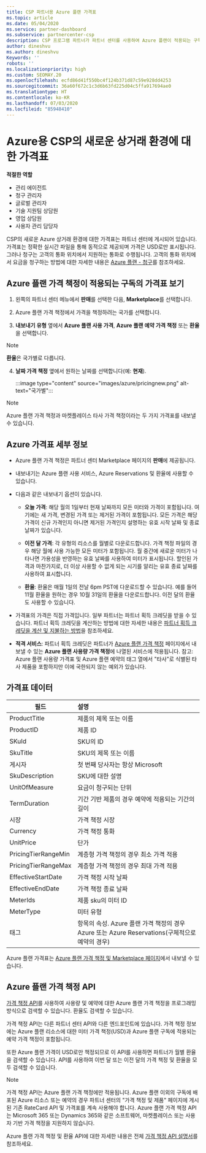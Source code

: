 ```yaml
---
title: CSP 파트너용 Azure 플랜 가격표
ms.topic: article
ms.date: 05/04/2020
ms.service: partner-dashboard
ms.subservice: partnercenter-csp
description: CSP 프로그램 파트너가 파트너 센터를 사용하여 Azure 플랜이 적용되는 구독의 가격표를 보는 방법을 알아봅니다.
author: dineshvu
ms.author: dineshvu
Keywords: ''
robots: ''
ms.localizationpriority: high
ms.custom: SEOMAY.20
ms.openlocfilehash: ecfd86d41f550bc4f124b371d87c59e928dd4253
ms.sourcegitcommit: 36a60f672c1c3d6b63fd225d04c5ffa917694ae0
ms.translationtype: HT
ms.contentlocale: ko-KR
ms.lasthandoff: 07/03/2020
ms.locfileid: "85948410"
---
```

# <a name="price-list-for-the-new-commerce-experience-in-csp-for-azure"></a>Azure용 CSP의 새로운 상거래 환경에 대한 가격표

**적절한 역할**

- 관리 에이전트
- 청구 관리자
- 글로벌 관리자
- 기술 지원팀 상담원
- 영업 상담원
- 사용자 관리 담당자

CSP의 새로운 Azure 상거래 환경에 대한 가격표는 파트너 센터에 게시되어 있습니다. 가격표는 정확한 실시간 파일을 통해 동적으로 제공되며 가격은 USD로만 표시됩니다. 그러나 청구는 고객의 통화 위치에서 지원하는 통화로 수행됩니다. 고객의 통화 위치에서 요금을 청구하는 방법에 대한 자세한 내용은 [Azure 플랜 - 청구](azure-plan-billing.md)를 참조하세요.

## <a name="see-pricing-for-subscriptions-under-the-azure-plan-pricing"></a>Azure 플랜 가격 책정이 적용되는 구독의 가격표 보기

1. 왼쪽의 파트너 센터 메뉴에서 **판매**를 선택한 다음, **Marketplace**를 선택합니다.

2. Azure 플랜 가격 책정에서 가격을 책정하려는 국가를 선택합니다.

3. **내보내기 유형** 옆에서 **Azure 플랜 사용 가격**, **Azure 플랜 예약 가격 책정** 또는 **환율**을 선택합니다. 

>[!NOTE] 
>**환율**은 국가별로 다릅니다.

4. **날짜 가격 책정** 옆에서 원하는 날짜를 선택합니다(예: **현재**).

   :::image type="content" source="images/azure/pricingnew.png" alt-text="국가별":::

>[!NOTE] 
>Azure 플랜 가격 책정과 마켓플레이스 타사 가격 책정이라는 두 가지 가격표를 내보낼 수 있습니다.

## <a name="azure-price-list-specifics"></a>Azure 가격표 세부 정보

- Azure 플랜 가격 책정은 파트너 센터 Marketplace 페이지의 **판매**에 제공됩니다.

- 내보내기는 Azure 플랜 사용 서비스, Azure Reservations 및 환율에 사용할 수 있습니다.

- 다음과 같은 내보내기 옵션이 있습니다.

  - **오늘 가격**: 해당 월의 1일부터 현재 날짜까지 모든 미터와 가격이 포함됩니다. 여기에는 새 가격, 변경된 가격 또는 제거된 가격이 포함됩니다. 모든 가격은 해당 가격이 신규 가격인지 아니면 제거된 가격인지 설명하는 유효 시작 날짜 및 종료 날짜가 있습니다.

  - **이전 달 가격**: 각 유형의 리소스를 월별로 다운로드합니다. 가격 책정 파일의 경우 해당 월에 사용 가능한 모든 미터가 포함됩니다. 월 중간에 새로운 미터가 나타나면 가용성을 반영하는 유효 날짜를 사용하여 미터가 표시됩니다. 할인된 가격과 마찬가지로, 더 이상 사용할 수 없게 되는 시기를 알리는 유효 종료 날짜를 사용하여 표시합니다.

  - **환율**: 환율은 매월 1일의 전날 6pm PST에 다운로드할 수 있습니다. 예를 들어 11월 환율을 원하는 경우 10월 31일의 환율을 다운로드합니다. 이전 달의 환율도 사용할 수 있습니다.

- 가격표의 가격은 직접 가격입니다. 일부 파트너는 파트너 획득 크레딧을 받을 수 있습니다. 파트너 획득 크레딧을 계산하는 방법에 대한 자세한 내용은 [파트너 획득 크레딧을 계산 및 지불하는 방법](partner-earned-credit-explanation.md)을 참조하세요.

- **적격 서비스**: 파트너 획득 크레딧은 파트너가 [Azure 플랜 가격 책정](https://partner.microsoft.com/commerce/sales) 페이지에서 내보낼 수 있는 **Azure 플랜 사용량 가격 책정**에 나열된 서비스에 적용됩니다. 참고: Azure 플랜 사용량 가격표 및 Azure 플랜 예약의 태그 열에서 "타사"로 식별된 타사 제품을 포함하지만 이에 국한되지 않는 예외가 있습니다.

## <a name="price-list-data"></a>가격표 데이터

|**필드**   |**설명**   |
|--------------------------|:---------------------------|
|ProductTitle  |제품의 제목 또는 이름|
|ProductID   |제품 ID|
|SKuId|SKU의 ID|
|SkuTitle|SKU의 제목 또는 이름|
|게시자|첫 번째 당사자는 항상 Microsoft|
|SkuDescription|SKU에 대한 설명|
|UnitOfMeasure|요금이 청구되는 단위|
|TermDuration|기간 기반 제품의 경우 예약에 적용되는 기간의 길이|
|시장|가격 책정 시장|
|Currency|가격 책정 통화|
|UnitPrice|단가|
|PricingTierRangeMin|계층형 가격 책정의 경우 최소 가격 적용|
|PricingTierRangeMax|계층형 가격 책정의 경우 최대 가격 적용|
|EffectiveStartDate|가격 책정 시작 날짜|
|EffectiveEndDate|가격 책정 종료 날짜|
|MeterIds|제품 sku의 미터 ID|
|MeterType|미터 유형|
|태그|항목의 속성. Azure 플랜 가격 책정의 경우 Azure 또는 Azure Reservations(구체적으로 예약의 경우)|

Azure 플랜 가격표는 [Azure 플랜 가격 책정 및 Marketplace 페이지](https://partner.microsoft.com/commerce/sales?type=Any&category=Any)에서 내보낼 수 있습니다.

## <a name="pricing-api-for-azure-plan"></a>Azure 플랜 가격 책정 API

[가격 책정 API](https://docs.microsoft.com/partner/develop/pricing)를 사용하여 사용량 및 예약에 대한 Azure 플랜 가격 책정을 프로그래밍 방식으로 검색할 수 있습니다. 환율도 검색할 수 있습니다.

가격 책정 API는 다른 파트너 센터 API와 다른 엔드포인트에 있습니다. 가격 책정 정보에는 Azure 플랜 리소스에 대한 미터 가격 책정(USD)과 Azure 플랜 구독에 적용되는 예약 가격 책정이 포함됩니다.

또한 Azure 플랜 가격이 USD로만 책정되므로 이 API를 사용하면 파트너가 월별 환율을 검색할 수 있습니다. API를 사용하여 이번 달 또는 이전 달의 가격 책정 및 환율을 모두 검색할 수 있습니다.

>[!NOTE]
> 가격 책정 API는 Azure 플랜 가격 책정에만 적용됩니다. Azure 플랜 이외의 구독에 배포된 Azure 리소스 또는 예약의 경우 파트너 센터의 "가격 책정 및 제품" 페이지에 게시된 기존 RateCard API 및 가격표를 계속 사용해야 합니다. Azure 플랜 가격 책정 API는 Microsoft 365 또는 Dynamics 365와 같은 소프트웨어, 마켓플레이스 또는 사용자 기반 가격 책정을 지원하지 않습니다.

Azure 플랜 가격 책정 및 환율 API에 대한 자세한 내용은 전체 [가격 책정 API 설명서](https://docs.microsoft.com/partner/develop/pricing)를 참조하세요.

